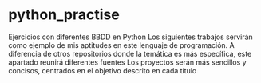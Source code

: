 # python_practise
Ejercicios con diferentes BBDD en Python
Los siguientes trabajos servirán como ejemplo de mis aptitudes en este lenguaje de programación. A diferencia de otros repositorios donde la temática es más específica, este apartado reunirá diferentes fuentes
Los proyectos serán más sencillos y concisos, centrados en el objetivo descrito en cada título
